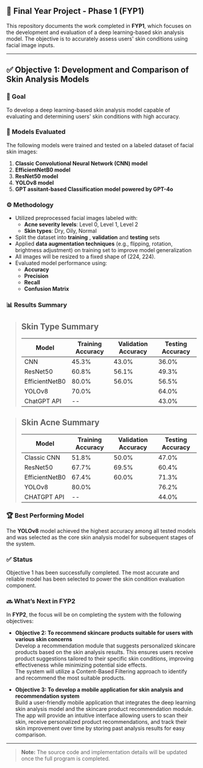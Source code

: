 ## 🧪 Final Year Project - Phase 1 (FYP1)

This repository documents the work completed in **FYP1**, which focuses on the development and evaluation of a deep learning-based skin analysis model. The objective is to accurately assess users' skin conditions using facial image inputs.

---

## ✅ Objective 1: Development and Comparison of Skin Analysis Models

### 🎯 Goal
To develop a deep learning-based skin analysis model capable of evaluating and determining users' skin conditions with high accuracy.

### 🧠 Models Evaluated
The following models were trained and tested on a labeled dataset of facial skin images:

1. **Classic Convolutional Neural Network (CNN) model**
2. **EfficientNetB0 model**
3. **ResNet50 model**
4. **YOLOv8 model**
5. **GPT assitant-based Classification model powered by GPT-4o**

### ⚙️ Methodology

- Utilized preprocessed facial images labeled with:
  - **Acne severity levels**: Level 0, Level 1, Level 2  
  - **Skin types**: Dry, Oily, Normal  
- Split the dataset into **training** , **validation** and **testing** sets  
- Applied **data augmentation techniques** (e.g., flipping, rotation, brightness adjustment) on training set  to improve model generalization
- All images will be resized to a fixed shape of (224, 224).
- Evaluated model performance using:
  - **Accuracy**
  - **Precision**
  - **Recall**
  - **Confusion Matrix**

### 📊 Results Summary

> ## Skin Type Summary
> <table>
>  <thead>
>    <tr>
>        <th>Model</th>
>       <th>Training Accuracy</th>
>        <th>Validation Accuracy</th>
>        <th>Testing Accuracy</th>
>      </tr>
>    </thead>
>    <tbody>
>      <tr>
>        <td>CNN</td>
>        <td>45.3%</td>
>        <td>43.0%</td>
>        <td>36.0%</td>
>      </tr>
>      <tr>
>        <td>ResNet50</td>
>        <td>60.8%</td>
>        <td>56.1%</td>
>        <td>49.3%</td>
>      </tr>
>      <tr>
>        <td>EfficientNetB0</td>
>        <td>80.0%</td>
>        <td>56.0%</td>
>        <td>56.5%</td>
>      </tr>
>      <tr>
>        <td>YOLOv8</td>
>        <td colspan="2">70.0%</td>
>        <td>64.0%</td>
>      </tr>
>      <tr>
>        <td>ChatGPT API</td>
>        <td colspan="2">--</td>
>        <td>43.0%</td>
>      </tr>
>    </tbody>
>  </table>

  
> ## Skin Acne Summary
><table>
>  <thead>
>    <tr>
>      <th>Model</th>
>      <th>Training Accuracy</th>
>      <th>Validation Accuracy</th>
>      <th>Testing Accuracy</th>
>    </tr>
>  </thead>
>  <tbody>
>    <tr>
>      <td>Classic CNN</td>
>      <td>51.8%</td>
>      <td>50.0%</td>
>      <td>47.0%</td>
>    </tr>
>    <tr>
>      <td>ResNet50</td>
>      <td>67.7%</td>
>      <td>69.5%</td>
>      <td>60.4%</td>
>    </tr>
>    <tr>
>      <td>EfficientNetB0</td>
>      <td>67.4%</td>
>      <td>60.0%</td>
>      <td>71.3%</td>
>    </tr>
>    <tr>
>      <td>YOLOv8</td>
>      <td colspan="2">80.0%</td>
>      <td>76.2%</td>
>    </tr>
>    <tr>
>      <td>CHATGPT API</td>
>      <td colspan="2">--</td>
>      <td>44.0%</td>
>    </tr>
>    
>  </tbody>
> </table>


### 🏆 Best Performing Model
The **YOLOv8** model achieved the highest accuracy among all tested models and was selected as the core skin analysis model for subsequent stages of the system.

### ✅ Status
Objective 1 has been successfully completed. The most accurate and reliable model has been selected to power the skin condition evaluation component.

### 🔜 What’s Next in FYP2
In **FYP2**, the focus will be on completing the system with the following objectives:

- **Objective 2: To recommend skincare products suitable for users with various skin concerns**  
  Develop a recommendation module that suggests personalized skincare products based on the skin analysis results. This ensures users receive product suggestions tailored to their specific skin conditions, improving effectiveness while minimizing potential side effects.  
  The system will utilize a Content-Based Filtering approach to identify and recommend the most suitable products.

- **Objective 3: To develop a mobile application for skin analysis and recommendation system**  
  Build a user-friendly mobile application that integrates the deep learning skin analysis model and the skincare product recommendation module. The app will provide an intuitive interface allowing users to scan their skin, receive personalized product recommendations, and track their skin improvement over time by storing past analysis results for easy comparison.


---

> **Note:** The source code and implementation details will be updated once the full program is completed.
